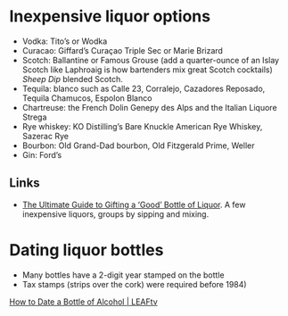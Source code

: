 # Inexpensive liquor options
* Vodka: Tito’s or Wodka
* Curacao: Giffard’s Curaçao Triple Sec or Marie Brizard
* Scotch: Ballantine or Famous Grouse (add a quarter-ounce of an Islay Scotch like Laphroaig is how bartenders mix great Scotch cocktails) *Sheep Dip* blended Scotch.
* Tequila:  blanco such as Calle 23, Corralejo, Cazadores Reposado, Tequila Chamucos, Espolon Blanco
* Chartreuse: the French Dolin Genepy des Alps and the Italian Liquore Strega
* Rye whiskey: KO Distilling’s Bare Knuckle American Rye Whiskey, Sazerac Rye
* Bourbon: Old Grand-Dad bourbon, Old Fitzgerald Prime, Weller
* Gin: Ford’s

## Links
* [The Ultimate Guide to Gifting a ‘Good’ Bottle of Liquor](https://lifehacker.com/the-ultimate-guide-to-gifting-a-good-bottle-of-liquor-1847959884). A few inexpensive liquors, groups by sipping and mixing.

# Dating liquor bottles
* Many bottles have a 2-digit year stamped on the bottle
* Tax stamps (strips over the cork) were required before 1984)

[How to Date a Bottle of Alcohol | LEAFtv](https://www.leaf.tv/articles/how-to-date-a-bottle-of-alcohol/)

